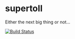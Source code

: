 # supertoll
Either the next big thing or not...

[![Build Status](https://travis-ci.org/yveso/supertoll.svg?branch=master)](https://travis-ci.org/yveso/supertoll)
